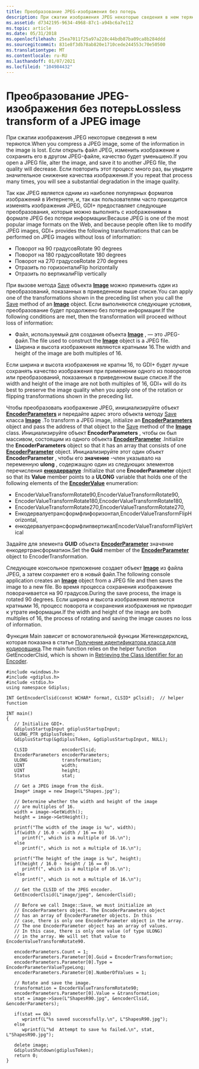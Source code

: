 ```yaml
---
title: Преобразование JPEG-изображения без потерь
description: При сжатии изображения JPEG некоторые сведения в нем теряются.
ms.assetid: d7342195-9634-4968-87c1-a94bc6a7e112
ms.topic: article
ms.date: 05/31/2018
ms.openlocfilehash: 25ea7011f25a97a228c44bdb87ba09ca8b284ddd
ms.sourcegitcommit: 831e8f3db78ab820e1710cede244553c70e50500
ms.translationtype: MT
ms.contentlocale: ru-RU
ms.lasthandoff: 01/07/2021
ms.locfileid: "104984432"
---
```

# <a name="lossless-transform-of-a-jpeg-image"></a><span data-ttu-id="d7f78-103">Преобразование JPEG-изображения без потерь</span><span class="sxs-lookup"><span data-stu-id="d7f78-103">Lossless transform of a JPEG image</span></span>

<span data-ttu-id="d7f78-104">При сжатии изображения JPEG некоторые сведения в нем теряются.</span><span class="sxs-lookup"><span data-stu-id="d7f78-104">When you compress a JPEG image, some of the information in the image is lost.</span></span> <span data-ttu-id="d7f78-105">Если открыть файл JPEG, изменить изображение и сохранить его в другом JPEG-файле, качество будет уменьшено.</span><span class="sxs-lookup"><span data-stu-id="d7f78-105">If you open a JPEG file, alter the image, and save it to another JPEG file, the quality will decrease.</span></span> <span data-ttu-id="d7f78-106">Если повторить этот процесс много раз, вы увидите значительное снижение качества изображения.</span><span class="sxs-lookup"><span data-stu-id="d7f78-106">If you repeat that process many times, you will see a substantial degradation in the image quality.</span></span>

<span data-ttu-id="d7f78-107">Так как JPEG является одним из наиболее популярных форматов изображений в Интернете, и, так как пользователям часто приходится изменять изображения JPEG, GDI+ предоставляет следующие преобразования, которые можно выполнять с изображениями в формате JPEG без потери информации:</span><span class="sxs-lookup"><span data-stu-id="d7f78-107">Because JPEG is one of the most popular image formats on the Web, and because people often like to modify JPEG images, GDI+ provides the following transformations that can be performed on JPEG images without loss of information:</span></span>

-   <span data-ttu-id="d7f78-108">Поворот на 90 градусов</span><span class="sxs-lookup"><span data-stu-id="d7f78-108">Rotate 90 degrees</span></span>
-   <span data-ttu-id="d7f78-109">Поворот на 180 градусов</span><span class="sxs-lookup"><span data-stu-id="d7f78-109">Rotate 180 degrees</span></span>
-   <span data-ttu-id="d7f78-110">Поворот на 270 градусов</span><span class="sxs-lookup"><span data-stu-id="d7f78-110">Rotate 270 degrees</span></span>
-   <span data-ttu-id="d7f78-111">Отразить по горизонтали</span><span class="sxs-lookup"><span data-stu-id="d7f78-111">Flip horizontally</span></span>
-   <span data-ttu-id="d7f78-112">Отразить по вертикали</span><span class="sxs-lookup"><span data-stu-id="d7f78-112">Flip vertically</span></span>

<span data-ttu-id="d7f78-113">При вызове метода [Save](/windows/win32/api/gdiplusheaders/nf-gdiplusheaders-image-save(inistream_inconstclsid_inconstencoderparameters)) объекта [**Image**](/windows/win32/api/gdiplusheaders/nl-gdiplusheaders-image) можно применить один из преобразований, показанных в приведенном выше списке.</span><span class="sxs-lookup"><span data-stu-id="d7f78-113">You can apply one of the transformations shown in the preceding list when you call the [Save](/windows/win32/api/gdiplusheaders/nf-gdiplusheaders-image-save(inistream_inconstclsid_inconstencoderparameters)) method of an [**Image**](/windows/win32/api/gdiplusheaders/nl-gdiplusheaders-image) object.</span></span> <span data-ttu-id="d7f78-114">Если выполняются следующие условия, преобразование будет продолжено без потери информации:</span><span class="sxs-lookup"><span data-stu-id="d7f78-114">If the following conditions are met, then the transformation will proceed without loss of information:</span></span>

-   <span data-ttu-id="d7f78-115">Файл, используемый для создания объекта [**Image**](/windows/win32/api/gdiplusheaders/nl-gdiplusheaders-image) , — это JPEG-файл.</span><span class="sxs-lookup"><span data-stu-id="d7f78-115">The file used to construct the [**Image**](/windows/win32/api/gdiplusheaders/nl-gdiplusheaders-image) object is a JPEG file.</span></span>
-   <span data-ttu-id="d7f78-116">Ширина и высота изображения являются кратными 16.</span><span class="sxs-lookup"><span data-stu-id="d7f78-116">The width and height of the image are both multiples of 16.</span></span>

<span data-ttu-id="d7f78-117">Если ширина и высота изображения не кратны 16, то GDI+ будет лучше сохранять качество изображения при применении одного из поворотов или преобразований, показанных в приведенном выше списке.</span><span class="sxs-lookup"><span data-stu-id="d7f78-117">If the width and height of the image are not both multiples of 16, GDI+ will do its best to preserve the image quality when you apply one of the rotation or flipping transformations shown in the preceding list.</span></span>

<span data-ttu-id="d7f78-118">Чтобы преобразовать изображение JPEG, инициализируйте объект [**EncoderParameters**](/windows/win32/api/gdiplusimaging/nl-gdiplusimaging-encoderparameters) и передайте адрес этого объекта методу [Save](/windows/win32/api/gdiplusheaders/nf-gdiplusheaders-image-save(inistream_inconstclsid_inconstencoderparameters)) класса [**Image**](/windows/win32/api/gdiplusheaders/nl-gdiplusheaders-image) .</span><span class="sxs-lookup"><span data-stu-id="d7f78-118">To transform a JPEG image, initialize an [**EncoderParameters**](/windows/win32/api/gdiplusimaging/nl-gdiplusimaging-encoderparameters) object and pass the address of that object to the [Save](/windows/win32/api/gdiplusheaders/nf-gdiplusheaders-image-save(inistream_inconstclsid_inconstencoderparameters)) method of the [**Image**](/windows/win32/api/gdiplusheaders/nl-gdiplusheaders-image) class.</span></span> <span data-ttu-id="d7f78-119">Инициализируйте объект **EncoderParameters** , чтобы он был массивом, состоящим из одного объекта [**EncoderParameter**](/windows/win32/api/gdiplusimaging/nl-gdiplusimaging-encoderparameter) .</span><span class="sxs-lookup"><span data-stu-id="d7f78-119">Initialize the **EncoderParameters** object so that it has an array that consists of one [**EncoderParameter**](/windows/win32/api/gdiplusimaging/nl-gdiplusimaging-encoderparameter) object.</span></span> <span data-ttu-id="d7f78-120">Инициализируйте этот один объект **EncoderParameter** , чтобы его **значение** -член указывало на переменную **ulong** , содержащую один из следующих элементов перечисления [**енкодервалуе**](/windows/win32/api/Gdiplusenums/ne-gdiplusenums-encodervalue) :</span><span class="sxs-lookup"><span data-stu-id="d7f78-120">Initialize that one **EncoderParameter** object so that its **Value** member points to a **ULONG** variable that holds one of the following elements of the [**EncoderValue**](/windows/win32/api/Gdiplusenums/ne-gdiplusenums-encodervalue) enumeration:</span></span>

-   <span data-ttu-id="d7f78-121">EncoderValueTransformRotate90,</span><span class="sxs-lookup"><span data-stu-id="d7f78-121">EncoderValueTransformRotate90,</span></span>
-   <span data-ttu-id="d7f78-122">EncoderValueTransformRotate180,</span><span class="sxs-lookup"><span data-stu-id="d7f78-122">EncoderValueTransformRotate180,</span></span>
-   <span data-ttu-id="d7f78-123">EncoderValueTransformRotate270,</span><span class="sxs-lookup"><span data-stu-id="d7f78-123">EncoderValueTransformRotate270,</span></span>
-   <span data-ttu-id="d7f78-124">Енкодервалуетрансформфлифоризонтал,</span><span class="sxs-lookup"><span data-stu-id="d7f78-124">EncoderValueTransformFlipHorizontal,</span></span>
-   <span data-ttu-id="d7f78-125">енкодервалуетрансформфлипвертикал</span><span class="sxs-lookup"><span data-stu-id="d7f78-125">EncoderValueTransformFlipVertical</span></span>

<span data-ttu-id="d7f78-126">Задайте для элемента **GUID** объекта [**EncoderParameter**](/windows/win32/api/gdiplusimaging/nl-gdiplusimaging-encoderparameter) значение енкодертрансформатион.</span><span class="sxs-lookup"><span data-stu-id="d7f78-126">Set the **Guid** member of the [**EncoderParameter**](/windows/win32/api/gdiplusimaging/nl-gdiplusimaging-encoderparameter) object to EncoderTransformation.</span></span>

<span data-ttu-id="d7f78-127">Следующее консольное приложение создает объект [**Image**](/windows/win32/api/gdiplusheaders/nl-gdiplusheaders-image) из файла JPEG, а затем сохраняет его в новый файл.</span><span class="sxs-lookup"><span data-stu-id="d7f78-127">The following console application creates an [**Image**](/windows/win32/api/gdiplusheaders/nl-gdiplusheaders-image) object from a JPEG file and then saves the image to a new file.</span></span> <span data-ttu-id="d7f78-128">Во время процесса сохранения изображение поворачивается на 90 градусов.</span><span class="sxs-lookup"><span data-stu-id="d7f78-128">During the save process, the image is rotated 90 degrees.</span></span> <span data-ttu-id="d7f78-129">Если ширина и высота изображения являются кратными 16, процесс поворота и сохранения изображения не приводит к утрате информации.</span><span class="sxs-lookup"><span data-stu-id="d7f78-129">If the width and height of the image are both multiples of 16, the process of rotating and saving the image causes no loss of information.</span></span>

<span data-ttu-id="d7f78-130">Функция Main зависит от вспомогательной функции Жетенкодерклсид, которая показана в статье [Получение идентификатора класса для кодировщика](-gdiplus-retrieving-the-class-identifier-for-an-encoder-use.md).</span><span class="sxs-lookup"><span data-stu-id="d7f78-130">The main function relies on the helper function GetEncoderClsid, which is shown in [Retrieving the Class Identifier for an Encoder](-gdiplus-retrieving-the-class-identifier-for-an-encoder-use.md).</span></span>


```
#include <windows.h>
#include <gdiplus.h>
#include <stdio.h>
using namespace Gdiplus;

INT GetEncoderClsid(const WCHAR* format, CLSID* pClsid);  // helper function

INT main()
{
   // Initialize GDI+.
   GdiplusStartupInput gdiplusStartupInput;
   ULONG_PTR gdiplusToken;
   GdiplusStartup(&gdiplusToken, &gdiplusStartupInput, NULL);

   CLSID             encoderClsid;
   EncoderParameters encoderParameters;
   ULONG             transformation;
   UINT              width;
   UINT              height;
   Status            stat;

   // Get a JPEG image from the disk.
   Image* image = new Image(L"Shapes.jpg");

   // Determine whether the width and height of the image 
   // are multiples of 16.
   width = image->GetWidth();
   height = image->GetHeight();

   printf("The width of the image is %u", width);
   if(width / 16.0 - width / 16 == 0)
      printf(", which is a multiple of 16.\n");
   else
      printf(", which is not a multiple of 16.\n");

   printf("The height of the image is %u", height);
   if(height / 16.0 - height / 16 == 0)
      printf(", which is a multiple of 16.\n");
   else
      printf(", which is not a multiple of 16.\n");

   // Get the CLSID of the JPEG encoder.
   GetEncoderClsid(L"image/jpeg", &encoderClsid);

   // Before we call Image::Save, we must initialize an
   // EncoderParameters object. The EncoderParameters object
   // has an array of EncoderParameter objects. In this
   // case, there is only one EncoderParameter object in the array.
   // The one EncoderParameter object has an array of values.
   // In this case, there is only one value (of type ULONG)
   // in the array. We will set that value to EncoderValueTransformRotate90.

   encoderParameters.Count = 1;
   encoderParameters.Parameter[0].Guid = EncoderTransformation;
   encoderParameters.Parameter[0].Type = EncoderParameterValueTypeLong;
   encoderParameters.Parameter[0].NumberOfValues = 1;

   // Rotate and save the image.
   transformation = EncoderValueTransformRotate90;
   encoderParameters.Parameter[0].Value = &transformation;
   stat = image->Save(L"ShapesR90.jpg", &encoderClsid, &encoderParameters);

   if(stat == Ok)
      wprintf(L"%s saved successfully.\n", L"ShapesR90.jpg");
   else
      wprintf(L"%d  Attempt to save %s failed.\n", stat, L"ShapesR90.jpg");

   delete image;
   GdiplusShutdown(gdiplusToken);
   return 0;
}
```



 

 
